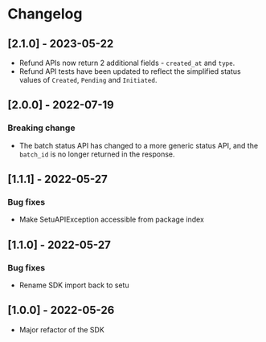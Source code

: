 # Changelog

## [2.1.0] - 2023-05-22

-   Refund APIs now return 2 additional fields - `created_at` and `type`.
-   Refund API tests have been updated to reflect the simplified status values of `Created`, `Pending` and `Initiated`.

## [2.0.0] - 2022-07-19

### Breaking change

-   The batch status API has changed to a more generic status API, and the `batch_id` is no longer returned in the response.

## [1.1.1] - 2022-05-27

### Bug fixes

-   Make SetuAPIException accessible from package index

## [1.1.0] - 2022-05-27

### Bug fixes

-   Rename SDK import back to setu

## [1.0.0] - 2022-05-26

-   Major refactor of the SDK

